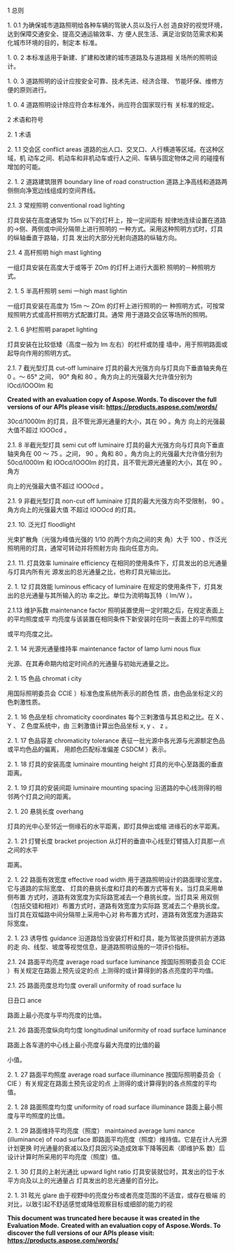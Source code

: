 ﻿1 总则

1\. 0.1  为确保城市道路照明给各种车辆的驾驶人员以及行人创 造良好的视觉环境，达到保障交通安全、提高交通运输效率、方 便人民生活、满足治安防范需求和美化城市环境的目的，制定本 标准。

1\. 0. 2 本标准适用于新建、扩建和改建的城市道路及与道路相 关场所的照明设计。

1\. 0. 3 道路照明的设计应按安全可靠、技术先进、经济合理、 节能环保、维修方便的原则进行。

1\. 0. 4  道路照明设计除应符合本标准外，尚应符合国家现行有 关标准的规定。

2  术语和符号

2\. 1 术语

2\. 1.1 交会区 conflict areas 道路的出人口、交叉口、人行横道等区域。在这种区域，机 动车之间、机动车和非机动车或行人之间、车辆与固定物体之间 的碰撞有增加的可能。

2\. 1. 2  道路建筑限界 boundary line of road construction 道路上净高线和道路两侧侧向净宽边线组成的空间界线。

2\.1. 3  常规照明 conventional road lighting 

灯具安装在高度通常为 15m 以下的灯杆上，按一定间距有 规律地连续设置在道路的→侧、两侧或中间分隔带上进行照明的 一种方式。采用这种照明方式时，灯具的纵轴垂直于路轴，灯具 发出的大部分光射向道路的纵轴方向。

2\.1. 4  高杆照明 high mast lighting 

一组灯具安装在高度大于或等于 ZOm 的灯杆上进行大面积 照明的－种照明方式。

2\. 1. 5  半高杆照明 semi 一high mast lightin 

一组灯具安装在高度为 15m ～ ZOm 的灯杆上进行照明的一 种照明方式，可按常规照明方式或高杆照明方式配置灯具。通常 用于道路交会区等场所的照明。

2\. 1. 6  护栏照明 parapet lighting 

灯具安装在比较低矮（高度一般为 lm 左右）的栏杆或防撞 墙中，用于照明路面或起导向作用的照明方式。

2\.1. 7  截光型灯具 cut-off luminaire 灯具的最大光强方向与灯具向下垂直轴夹角在 0 。～ 65° 之间， 90° 角和 80 。角方向上的光强最大允许值分别为 lOcd/lOOOlm 和

**Created with an evaluation copy of Aspose.Words. To discover the full versions of our APIs please visit: https://products.aspose.com/words/**

30cd/1000lm 的灯具，且不管光源光通量的大小，其在 90 。角方 向上的光强最大值不超过 lOOOcd 。

2\.1. 8  半截光型灯具 semi cut off luminaire 灯具的最大光强方向与灯具向下垂直轴夹角在 00 ～ 75 。之间， 90 。角和 80 。角方向上的光强最大允许值分别为 50cd/l000lm 和 lOOcd/lOOOlm 的灯具，且不管光源光通量的大小，其在 90 。角方

向上的光强最大值不超过 lOOOcd 。

2\.1. 9  非截光型灯具 non-cut off luminaire 灯具的最大光强方向不受限制， 90 。角方向上的光强最大值 不超过 lOOOcd 的灯具。

2\.1. 10. 泛光灯 floodlight 

光束扩散角（光强为峰值光强的 1/10 的两个方向之间的夹 角）大于 100 、作泛光照明用的灯具，通常可转动并将照射方向 指向任意方向。

2\.1. 11. 灯具效率 luminaire efficiency 在相同的使用条件下，灯具发出的总光通量与灯具内所有光 源发出的总光通量之比，也称灯具光输出比。

2\. 1. 12 灯具效能 luminous efficacy of luminaire 在规定的使用条件下，灯具发出的总光通量与其所输入的功 率之比。单位为流明每瓦特（ lm/W ）。

2\.1.13  维护系数 maintenance factor 照明装置使用一定时期之后，在规定表面上的平均照度或平 均亮度与该装置在相同条件下新安装时在同一表面上的平均照度

或平均亮度之比。

2\. 1. 14  光源光通量维持率 maintenance factor of lamp lumi nous flux 

光源、在其寿命期内给定时间点的光通量与初始光通量之比。

2\. 1. 15 色品 chromat i city 

用国际照明委员会 CCIE ）标准色度系统所表示的颜色性 质，由色品坐标定义的色刺激性质。

2\. 1. 16  色品坐标 chromaticity coordinates 每个三剌激值与其总和之比。在 X 、 Y 、 Z 色度系统中，由 三剌激值计算出色品坐标 x, y 、 z 。

2\. 1. 17  色品容差 chromaticity tolerance 表征一批光源中各光源与光源额定色品或平均色品的偏离， 用颜色匹配标准偏差 CSDCM ）表示。

2\. 1. 18  灯具的安装高度 luminaire mounting height 灯具的光中心至路面的垂直距离。

2\. 1. 19  灯具的安装间距 luminaire mounting spacing 沿道路的中心线测得的相邻两个灯具之间的距离。

2\. 1. 20  悬挑长度 overhang 

灯具的光中心至邻近一侧缘石的水平距离，即灯具伸出或缩 进缘石的水平距离。

2\. 1. 21  灯臂长度 bracket projection 从灯杆的垂直中心线至灯臂插入灯具那一点之间的水平

距离。

2\. 1. 22  路面有效宽度 effective road width 用于道路照明设计的路面理论宽度，它与道路的实际宽度、 灯具的悬挑长度和灯具的布置方式等有关。当灯具采用单侧布置 方式时，道路有效宽度为实际路宽减去一个悬挑长度。当灯具采 用双侧（包括交错和相对）布置方式时，道路有效宽度为实际路 宽减去二个悬挑长度。当灯具在双幅路中间分隔带上采用中心对 称布置方式时，道路有效宽度为道路实际宽度。

2\. 1. 23 诱导性 guidance 沿道路恰当安装灯杆和灯具，能为驾驶员提供前方道路的走 向、线型、坡度等视觉信息，是道路照明设施的一项评价指标。

2\.1. 24  路面平均亮度 average road surface luminance 按国际照明委员会 CCIE ）有关规定在路面上预先设定的点 上测得的或计算得到的各点亮度的平均值。

2\.1. 25  路面亮度总均匀度 overall uniformity of road surface lu 

日丑口 ance

路面上最小亮度与平均亮度的比值。

2\.1. 26 路面亮度纵向均匀度 longitudinal uniformity of road surface luminance 

路面上各车道的中心线上最小亮度与最大亮度的比值的最

小值。

2\. 1. 27  路面平均照度 average road surface illuminance 按国际照明委员会（ CIE ）有关规定在路面土预先设定的点 上测得的或计算得到的各点照度的平均值。

2\. 1. 28  路面照度均匀度 uniformity of road surface illuminance 路面上最小照度与平均照度的比值。

2\. 1. 29 路面维持平均亮度（照度） maintained average lumi nance (illuminance)  of road surface 即路面平均亮度（照度）维持值。它是在计人光源计划更换 时光通量的衰减以及灯具因污染造成效率下降等因素（即维护系 数）后设计计算时所采用的平均亮度（照度）值。

2\. 1. 30 灯具的上射光通比 upward light ratio 灯具安装就位时，其发出的位于水平方向及以上的光通量占 灯具发出的总光通量的百分比。

2\. 1. 31  眩光 glare 由于视野中的亮度分布或者亮度范围的不适宜，或存在极端 的对比，以致引起不舒适感觉或降低观察目标或细部的能力的视

**This document was truncated here because it was created in the Evaluation Mode.**
**Created with an evaluation copy of Aspose.Words. To discover the full versions of our APIs please visit: https://products.aspose.com/words/**